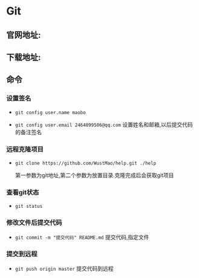 # Git

## 官网地址:

## 下载地址:

## 命令

### 设置签名

- `git config user.name maobo`

- `git config user.email 2464899506@qq.com`
  设置姓名和邮箱,以后提交代码的备注签名

### 远程克隆项目

- `git clone https://github.com/WustMao/help.git ./help`

  第一参数为git地址,第二个参数为放置目录.克隆完成后会获取git项目

### 查看git状态

- `git status`

### 修改文件后提交代码

- `git commit -m "提交代码" README.md`
  提交代码,指定文件

### 提交到远程

- `git push origin master`
  提交代码到远程